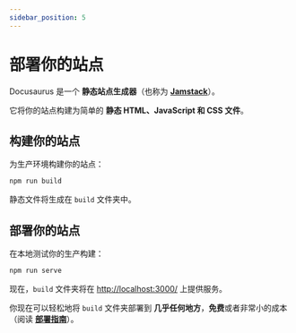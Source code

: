 ```yaml
---
sidebar_position: 5
---
```


# 部署你的站点

Docusaurus 是一个 **静态站点生成器**（也称为 **[Jamstack](https://jamstack.org/)**）。

它将你的站点构建为简单的 **静态 HTML、JavaScript 和 CSS 文件**。

## 构建你的站点

为生产环境构建你的站点：

```bash
npm run build
```

静态文件将生成在 `build` 文件夹中。

## 部署你的站点

在本地测试你的生产构建：

```bash
npm run serve
```

现在，`build` 文件夹将在 [http://localhost:3000/](http://localhost:3000/) 上提供服务。

你现在可以轻松地将 `build` 文件夹部署到 **几乎任何地方**，**免费**或者非常小的成本（阅读 **[部署指南](https://docusaurus.io/docs/deployment)**）。
